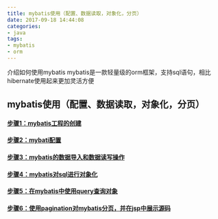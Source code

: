 ```yaml
---
title: mybatis使用（配置、数据读取，对象化，分页）
date: 2017-09-18 14:44:08
categories:
- java
tags:
- mybatis
- orm
---
```

介绍如何使用mybatis
mybatis是一款轻量级的orm框架，支持sql语句，相比hibernate使用起来更加灵活方便
<!--more-->


## mybatis使用（配置、数据读取，对象化，分页）
#### [步骤1：mybatis工程的创建](http://www.cnblogs.com/windchatcher/p/7365030.html)
#### [步骤2：mybati配置](http://www.cnblogs.com/windchatcher/p/7365277.html)
#### [步骤3：mybatis的数据导入和数据读写操作](http://www.cnblogs.com/windchatcher/p/7365215.html)
#### [步骤4：mybatis对sql进行对象化](http://www.cnblogs.com/windchatcher/p/7365222.html)
#### [步骤5：在mybatis中使用query查询对象](http://www.cnblogs.com/windchatcher/p/7365232.html)
#### [步骤6：使用pagination对mybatis分页，并在jsp中展示源码](http://www.cnblogs.com/windchatcher/p/7365241.html)